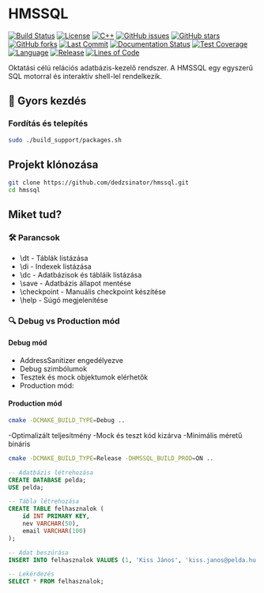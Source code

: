 # HMSSQL

[![Build Status](https://img.shields.io/github/actions/workflow/status/dedzsinator/hmssql/build.yml?branch=main)](https://github.com/dedzsinator/hmssql/actions/)
[![License](https://img.shields.io/badge/License-MIT-blue.svg)](LICENSE)
[![C++](https://img.shields.io/badge/C++-17-brightgreen.svg)](https://en.wikipedia.org/wiki/C%2B%2B17)
[![GitHub issues](https://img.shields.io/github/issues-raw/dedzsinator/hmssql)](https://github.com/dedzsinator/hmssql/issues)
[![GitHub stars](https://img.shields.io/github/stars/dedzsinator/hmssql?style=social)](https://github.com/dedzsinator/hmssql/stargazers)
[![GitHub forks](https://img.shields.io/github/forks/dedzsinator/hmssql?style=social)](https://github.com/dedzsinator/hmssql/network)
[![Last Commit](https://img.shields.io/github/last-commit/dedzsinator/hmssql/main)](https://github.com/dedzsinator/hmssql/commits/main)
[![Documentation Status](https://img.shields.io/badge/docs-latest-brightgreen.svg)](https://github.com/dedzsinator/hmssql/wiki)
[![Test Coverage](https://img.shields.io/badge/coverage-80%25-yellowgreen.svg)](https://github.com/dedzsinator/hmssql/actions)
[![Language](https://img.shields.io/github/languages/top/dedzsinator/hmssql)](https://github.com/dedzsinator/hmssql)
[![Release](https://img.shields.io/github/v/release/dedzsinator/hmssql?include_prereleases)](https://github.com/dedzsinator/hmssql/releases)
[![Lines of Code](https://img.shields.io/tokei/lines/github/dedzsinator/hmssql)](https://github.com/dedzsinator/hmssql)

Oktatási célú relációs adatbázis-kezelő rendszer. A HMSSQL egy egyszerű SQL motorral és interaktív shell-lel rendelkezik.

## 🚀 Gyors kezdés

### Fordítás és telepítés

```bash
sudo ./build_support/packages.sh
```

## Projekt klónozása

```bash
git clone https://github.com/dedzsinator/hmssql.git
cd hmssql
```

## Miket tud?

### 🛠️ Parancsok

- \dt - Táblák listázása
- \di - Indexek listázása
- \dc - Adatbázisok és tábláik listázása
- \save - Adatbázis állapot mentése
- \checkpoint - Manuális checkpoint készítése
- \help - Súgó megjelenítése

### 🔍 Debug vs Production mód

#### Debug mód

- AddressSanitizer engedélyezve
- Debug szimbólumok
- Tesztek és mock objektumok elérhetők
- Production mód:

#### Production mód

```bash
cmake -DCMAKE_BUILD_TYPE=Debug ..
```

-Optimalizált teljesítmény
-Mock és teszt kód kizárva
-Minimális méretű bináris

```bash
cmake -DCMAKE_BUILD_TYPE=Release -DHMSSQL_BUILD_PROD=ON ..
```

```sql
-- Adatbázis létrehozása
CREATE DATABASE pelda;
USE pelda;

-- Tábla létrehozása
CREATE TABLE felhasznalok (
    id INT PRIMARY KEY,
    nev VARCHAR(50),
    email VARCHAR(100)
);

-- Adat beszúrása
INSERT INTO felhasznalok VALUES (1, 'Kiss János', 'kiss.janos@pelda.hu');

-- Lekérdezés
SELECT * FROM felhasznalok;
```
